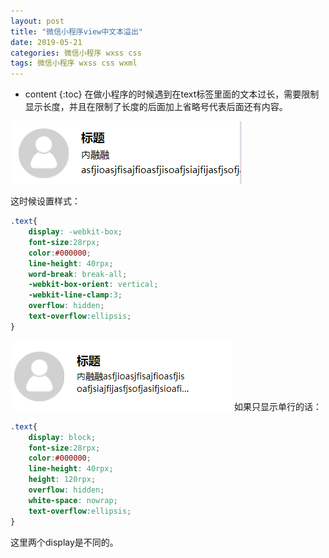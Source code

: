```yaml
---
layout: post
title: "微信小程序view中文本溢出"
date: 2019-05-21
categories: 微信小程序 wxss css
tags: 微信小程序 wxss css wxml
---
```


* content 
{:toc}
在做小程序的时候遇到在text标签里面的文本过长，需要限制显示长度，并且在限制了长度的后面加上省略号代表后面还有内容。

![](https://raw.githubusercontent.com/329213964/329213964.github.io/master/_posts/images/wx/wxss/text-overflow-false.png)

这时候设置样式：

```css
.text{
    display: -webkit-box;
    font-size:28rpx;
    color:#000000;
    line-height: 40rpx;
    word-break: break-all;
    -webkit-box-orient: vertical;
    -webkit-line-clamp:3;
    overflow: hidden;
    text-overflow:ellipsis;
}
```
![](https://raw.githubusercontent.com/329213964/329213964.github.io/master/_posts/images/wx/wxss/text-overflow-true.png)
如果只显示单行的话：

```css
.text{
    display: block;
    font-size:28rpx;
    color:#000000;
    line-height: 40rpx;
    height: 120rpx;
    overflow: hidden;
    white-space: nowrap;
    text-overflow:ellipsis;
}
```

这里两个display是不同的。

 

 

 

 

 
